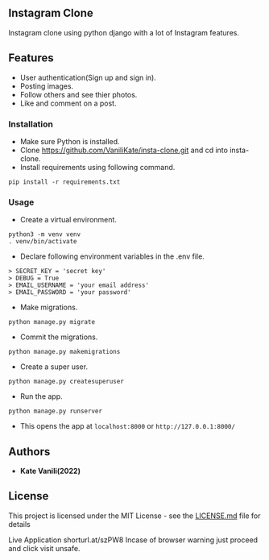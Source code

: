 ## Instagram Clone
Instagram clone using python django with a lot of Instagram features.

## Features
- User authentication(Sign up and sign in).
- Posting images.
- Follow others and see thier photos.
- Like and comment on a post.

### Installation
- Make sure Python is installed.
- Clone https://github.com/VaniliKate/insta-clone.git and cd into insta-clone.
- Install requirements using following command.
```
pip install -r requirements.txt
```
### Usage
- Create a virtual environment.
```
python3 -m venv venv
. venv/bin/activate
```

- Declare following environment variables in the .env file.
```
> SECRET_KEY = 'secret key'
> DEBUG = True
> EMAIL_USERNAME = 'your email address'
> EMAIL_PASSWORD = 'your password' 
```
- Make migrations.
```
python manage.py migrate
```
- Commit the migrations.
```
python manage.py makemigrations
```
- Create a super user.
```
python manage.py createsuperuser
```
- Run the app.
```
python manage.py runserver
```
- This opens the app at `localhost:8000` or `http://127.0.0.1:8000/`

## Authors

* **Kate Vanili(2022)** 

## License

This project is licensed under the MIT License - see the [LICENSE.md](LICENSE.md) file for details

Live Application shorturl.at/szPW8
Incase of browser warning just proceed and click visit unsafe.
